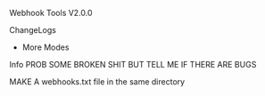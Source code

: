 Webhook Tools V2.0.0

ChangeLogs
+ More Modes

Info
PROB SOME BROKEN SHIT BUT TELL ME IF THERE ARE BUGS


MAKE A webhooks.txt file in the same directory
